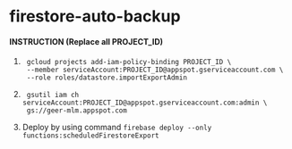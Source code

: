 # firestore-auto-backup

#### INSTRUCTION (Replace all PROJECT_ID)
1. ```
    gcloud projects add-iam-policy-binding PROJECT_ID \
    --member serviceAccount:PROJECT_ID@appspot.gserviceaccount.com \
    --role roles/datastore.importExportAdmin
    ```
2. ```
    gsutil iam ch serviceAccount:PROJECT_ID@appspot.gserviceaccount.com:admin \
    gs://geer-mlm.appspot.com
    ```
3. Deploy by using command ```firebase deploy --only functions:scheduledFirestoreExport```
